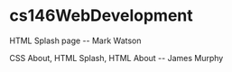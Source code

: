 cs146WebDevelopment
===================
HTML Splash page -- Mark Watson

CSS About, HTML Splash, HTML About -- James Murphy
